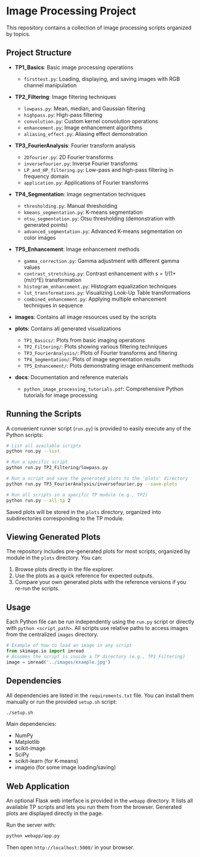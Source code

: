 # Image Processing Project

This repository contains a collection of image processing scripts organized by topics.

## Project Structure

- **TP1_Basics**: Basic image processing operations
  - `firsttest.py`: Loading, displaying, and saving images with RGB channel manipulation

- **TP2_Filtering**: Image filtering techniques
  - `lowpass.py`: Mean, median, and Gaussian filtering
  - `highpass.py`: High-pass filtering
  - `convolution.py`: Custom kernel convolution operations
  - `enhancement.py`: Image enhancement algorithms
  - `aliasing_effect.py`: Aliasing effect demonstration

- **TP3_FourierAnalysis**: Fourier transform analysis
  - `2Dfourier.py`: 2D Fourier transforms
  - `inversefourier.py`: Inverse Fourier transforms
  - `LP_and_HP_filtering.py`: Low-pass and high-pass filtering in frequency domain
  - `application.py`: Applications of Fourier transforms

- **TP4_Segmentation**: Image segmentation techniques
  - `thresholding.py`: Manual thresholding
  - `kmeans_segmentation.py`: K-means segmentation
  - `otsu_segmentation.py`: Otsu thresholding (demonstration with generated points)
  - `advanced_segmentation.py`: Advanced K-means segmentation on color images

- **TP5_Enhancement**: Image enhancement methods
  - `gamma_correction.py`: Gamma adjustment with different gamma values
  - `contrast_stretching.py`: Contrast enhancement with s = 1/(1+(m/r)^E) transformation
  - `histogram_enhancement.py`: Histogram equalization techniques
  - `lut_transformations.py`: Visualizing Look-Up Table transformations
  - `combined_enhancement.py`: Applying multiple enhancement techniques in sequence

- **images**: Contains all image resources used by the scripts

- **plots**: Contains all generated visualizations
  - `TP1_Basics/`: Plots from basic imaging operations
  - `TP2_Filtering/`: Plots showing various filtering techniques
  - `TP3_FourierAnalysis/`: Plots of Fourier transforms and filtering
  - `TP4_Segmentation/`: Plots of image segmentation results
  - `TP5_Enhancement/`: Plots demonstrating image enhancement methods

- **docs**: Documentation and reference materials
  - `python_image_processing_tutorials.pdf`: Comprehensive Python tutorials for image processing

## Running the Scripts

A convenient runner script (`run.py`) is provided to easily execute any of the Python scripts:

```bash
# List all available scripts
python run.py --list

# Run a specific script
python run.py TP2_Filtering/lowpass.py

# Run a script and save the generated plots to the 'plots' directory
python run.py TP3_FourierAnalysis/inversefourier.py --save-plots

# Run all scripts in a specific TP module (e.g., TP2)
python run.py --all-tp 2
```

Saved plots will be stored in the `plots` directory, organized into subdirectories corresponding to the TP module.

## Viewing Generated Plots

The repository includes pre-generated plots for most scripts, organized by module in the `plots` directory. You can:

1. Browse plots directly in the file explorer.
2. Use the plots as a quick reference for expected outputs.
3. Compare your own generated plots with the reference versions if you re-run the scripts.

## Usage

Each Python file can be run independently using the `run.py` script or directly with `python <script_path>`. All scripts use relative paths to access images from the centralized `images` directory.

```python
# Example of how to load an image in any script
from skimage.io import imread
# Assumes the script is inside a TP directory (e.g., TP2_Filtering)
image = imread('../images/example.jpg')
```

## Dependencies

All dependencies are listed in the `requirements.txt` file. You can install them manually or run the provided `setup.sh` script:

```bash
./setup.sh
```

Main dependencies:
- NumPy
- Matplotlib
- scikit-image
- SciPy
- scikit-learn (for K-means)
- imageio (for some image loading/saving)

## Web Application

An optional Flask web interface is provided in the `webapp` directory. It lists
all available TP scripts and lets you run them from the browser. Generated
plots are displayed directly in the page.

Run the server with:

```bash
python webapp/app.py
```

Then open `http://localhost:5000/` in your browser.

